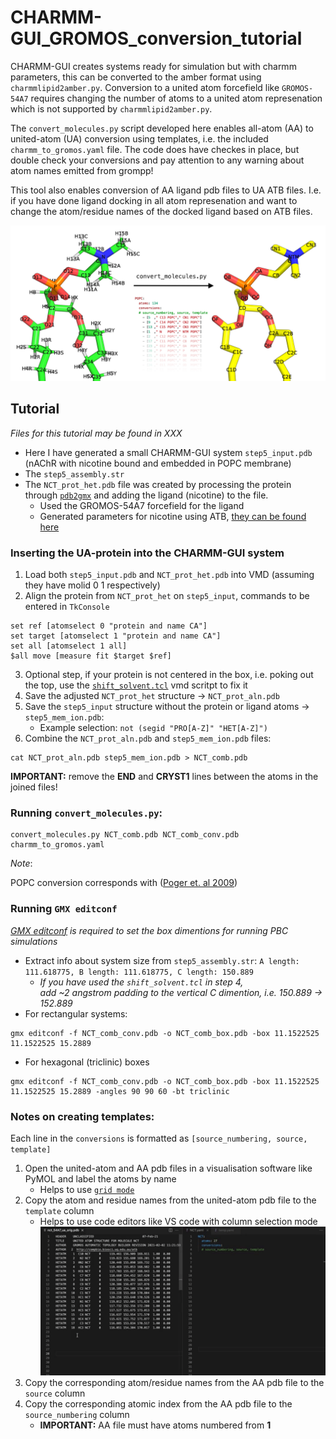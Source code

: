 # CHARMM-GUI_GROMOS_conversion_tutorial
CHARMM-GUI creates systems ready for simulation but with charmm parameters, this can be converted to the amber format using `charmmlipid2amber.py`. Conversion to a united atom forcefield like `GROMOS-54A7` requires changing the number of atoms to a united atom represenation which is not supported by `charmmlipid2amber.py`.

The `convert_molecules.py` script developed here enables all-atom (AA) to united-atom (UA) conversion using templates, i.e. the included `charmm_to_gromos.yaml` file. The code does have checkes in place, but double check your conversions and pay attention to any warning about atom names emitted from grompp!

This tool also enables conversion of AA ligand pdb files to UA ATB files. I.e. if you have done ligand docking in all atom represenation and want to change the atom/residue names of the docked ligand based on ATB files.

![](aa_ua_conv.png)

## Tutorial
*Files for this tutorial may be found in XXX*
* Here I have generated a small CHARMM-GUI system `step5_input.pdb` (nAChR with nicotine bound and embedded in POPC membrane)
* The `step5_assembly.str`
* The `NCT_prot_het.pdb` file was created by processing the protein through [`pdb2gmx`](https://manual.gromacs.org/documentation/2021/onlinehelp/gmx-pdb2gmx.html) and adding the ligand (nicotine) to the file.
    * Used the GROMOS-54A7 forcefield for the ligand 
    * Generated parameters for nicotine using ATB, [they can be found here](https://atb.uq.edu.au/molecule.py?molid=703425)

### Inserting the UA-protein into the CHARMM-GUI system
1. Load both `step5_input.pdb` and `NCT_prot_het.pdb` into VMD (assuming they have molid 0 1 respectively)
2. Align the protein from `NCT_prot_het` on `step5_input`, commands to be entered in `TkConsole`
```
set ref [atomselect 0 "protein and name CA"]
set target [atomselect 1 "protein and name CA"]
set all [atomselect 1 all]
$all move [measure fit $target $ref]
```
3. Optional step, if your protein is not centered in the box, i.e. poking out the top, use the [`shift_solvent.tcl`](https://github.com/askusay/MD_box_fixer) vmd scritpt to fix it
4. Save the adjusted `NCT_prot_het` structure -> `NCT_prot_aln.pdb`
5. Save the `step5_input` structure without the protein or ligand atoms -> `step5_mem_ion.pdb`:
    * Example selection: `not (segid "PRO[A-Z]" "HET[A-Z]")`
6. Combine the `NCT_prot_aln.pdb` and `step5_mem_ion.pdb` files:

```
cat NCT_prot_aln.pdb step5_mem_ion.pdb > NCT_comb.pdb
```
**IMPORTANT:** remove the **END** and **CRYST1** lines between the atoms in the joined files!



### Running `convert_molecules.py`:
```
convert_molecules.py NCT_comb.pdb NCT_comb_conv.pdb charmm_to_gromos.yaml
```
*Note*:

POPC conversion corresponds with ([Poger et. al 2009](https://pubs.acs.org/doi/abs/10.1021/ct900487a))



### Running `GMX editconf`
*[GMX editconf](https://manual.gromacs.org/documentation/current/onlinehelp/gmx-editconf.html) is required to set the box dimentions for running PBC simulations*
* Extract info about system size from `step5_assembly.str`: `A length: 111.618775, B length: 111.618775, C length: 150.889`
    * *If you have used the `shift_solvent.tcl` in step 4, \
      add ~2 angstrom padding to the vertical C dimention, i.e. 150.889 -> 152.889* 
* For rectangular systems:
```
gmx editconf -f NCT_comb_conv.pdb -o NCT_comb_box.pdb -box 11.1522525 11.1522525 15.2889
```
* For hexagonal (triclinic) boxes 
```
gmx editconf -f NCT_comb_conv.pdb -o NCT_comb_box.pdb -box 11.1522525 11.1522525 15.2889 -angles 90 90 60 -bt triclinic
```

### Notes on creating templates:
Each line in the `conversions` is formatted as `[source_numbering, source, template]`
1. Open the united-atom and AA pdb files in a visualisation software like PyMOL and label the atoms by name
   * Helps to use [`grid mode`](https://pymolwiki.org/index.php/Grid_mode)
3. Copy the atom and residue names from the united-atom pdb file to the `template` column
    * Helps to use code editors like VS code with column selection mode
    ![](giphy.gif)
2. Copy the corresponding atom/residue names from the AA pdb file to the `source` column
3. Copy the corresponding atomic index from the AA pdb file to the `source_numbering` column 
    * **IMPORTANT:** AA file must have atoms numbered from **1**
